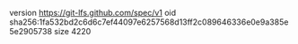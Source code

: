 version https://git-lfs.github.com/spec/v1
oid sha256:1fa532bd2c6d6c7ef44097e6257568d13ff2c089646336e0e9a385e5e2905738
size 4220
